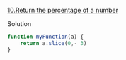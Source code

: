 [10.Return the percentage of a number](https://www.jschallenger.com/javascript-practice/javascript-fundamentals/return-percentage-of-number)

Solution

```js
function myFunction(a) {
    return a.slice(0,- 3) 
}

```